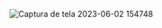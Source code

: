 ![Captura de tela 2023-06-02 154748](https://github.com/sant1ana/Curso-Codifica-PraTi/assets/93404790/f097fb76-d6a1-4dfa-b13e-122caae42c54)
